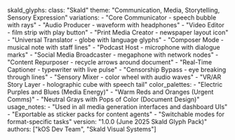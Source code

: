skald_glyphs:
  class: "Skald"
  theme: "Communication, Media, Storytelling, Sensory Expression"
  variations:
    - "Core Communicator - speech bubble with rays"
    - "Audio Producer - waveform with headphones"
    - "Video Editor - film strip with play button"
    - "Print Media Creator - newspaper layout icon"
    - "Universal Translator - globe with language glyphs"
    - "Composer Mode - musical note with staff lines"
    - "Podcast Host - microphone with dialogue marks"
    - "Social Media Broadcaster - megaphone with network nodes"
    - "Content Repurposer - recycle arrows around document"
    - "Real-Time Captioner - typewriter with live pulse"
    - "Censorship Bypass - eye breaking through lines"
    - "Sensory Mixer - color wheel with audio waves"
    - "VR/AR Story Layer - holographic cube with speech tail"
  color_palettes:
    - "Electric Purples and Blues (Media Energy)"
    - "Warm Reds and Oranges (Urgent Comms)"
    - "Neutral Grays with Pops of Color (Document Design)"
  usage_notes:
    - "Used in all media generation interfaces and dashboard UIs"
    - "Exportable as sticker packs for content agents"
    - "Switchable modes for format-specific tasks"
  version: "1.0.0 (June 2025 Skald Glyph Pack)"
  authors: ["kOS Dev Team", "Skald Visual Systems"]

